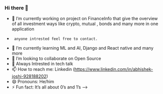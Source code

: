 ### Hi there 👋



- 🔭 I’m currently working on project on FinanceInfo that give the overview of all investment ways like crypto, mutual , bonds and many more in one application
-      anyone intrested feel free to contact. 
- 🌱 I’m currently learning ML and AI, Django and React native and many more
- 👯 I’m looking to collaborate on Open Source
- 💬 Always Intrested in tech talk
- 📫 How to reach me: Linkedin (https://www.linkedin.com/in/abhishek-joshi-928188202)
- 😄 Pronouns: He/him
- ⚡ Fun fact: It’s all about 0’s and 1’s
-->
